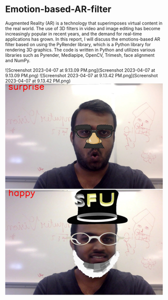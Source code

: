 # Emotion-based-AR-filter
Augmented Reality (AR) is a technology that superimposes virtual content in the real
world. The use of 3D filters in video and image editing has become increasingly popular
in recent years, and the demand for real-time applications has grown. In this report, I
will discuss the emotions-based AR filter based on using the PyRender library, which is
a Python library for rendering 3D graphics. The code is written in Python and utilizes
various libraries such as Pyrender, Mediapipe, OpenCV, Trimesh, face alignment and
NumPy.


![Screenshot 2023-04-07 at 9.13.09 PM.png](Screenshot 2023-04-07 at 9.13.09 PM.png)
![Screenshot 2023-04-07 at 9.13.42 PM.png](Screenshot 2023-04-07 at 9.13.42 PM.png)
![frame191.jpg](frame191.jpg)
![frame82.jpg](frame82.jpg)

